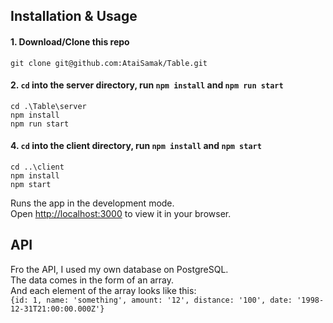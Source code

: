 ## Installation & Usage

#### 1. Download/Clone this repo

```
git clone git@github.com:AtaiSamak/Table.git
```

#### 2. `cd` into the server directory, run `npm install` and `npm run start`

```
cd .\Table\server
npm install
npm run start
```

#### 4. `cd` into the client directory, run `npm install` and `npm start`

```
cd ..\client
npm install
npm start
```

Runs the app in the development mode.\
Open [http://localhost:3000](http://localhost:3000) to view it in your browser.

## API

Fro the API, I used my own database on PostgreSQL.<br>
The data comes in the form of an array.<br>
And each element of the array looks like this:<br>
`{id: 1, name: 'something', amount: '12', distance: '100', date: '1998-12-31T21:00:00.000Z'}`
